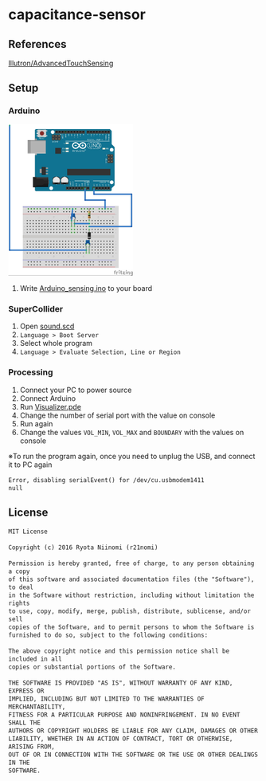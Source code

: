 # capacitance-sensor

## References
[Illutron/AdvancedTouchSensing](https://github.com/Illutron/AdvancedTouchSensing)

## Setup
### Arduino
<img src="assets/schematic.jpg" width="250"/>  

1. Write [Arduino_sensing.ino](https://github.com/r21nomi/capacitance-sensor/blob/master/Arduino_sensing/Arduino_sensing.ino) to your board

### SuperCollider
1. Open [sound.scd](https://github.com/r21nomi/capacitance-sensor/blob/master/audio/sound.scd)
2. `Language > Boot Server`
3. Select whole program
4. `Language > Evaluate Selection, Line or Region`

### Processing
1. Connect your PC to power source
2. Connect Arduino
3. Run [Visualizer.pde](https://github.com/r21nomi/capacitance-sensor/blob/master/Visualizer/Visualizer.pde)
4. Change the number of serial port with the value on console
5. Run again
6. Change the values `VOL_MIN`, `VOL_MAX` and `BOUNDARY` with the values on console  

※To run the program again, once you need to unplug the USB, and connect it to PC again
```shell
Error, disabling serialEvent() for /dev/cu.usbmodem1411
null
```

## License
```
MIT License

Copyright (c) 2016 Ryota Niinomi (r21nomi)

Permission is hereby granted, free of charge, to any person obtaining a copy
of this software and associated documentation files (the "Software"), to deal
in the Software without restriction, including without limitation the rights
to use, copy, modify, merge, publish, distribute, sublicense, and/or sell
copies of the Software, and to permit persons to whom the Software is
furnished to do so, subject to the following conditions:

The above copyright notice and this permission notice shall be included in all
copies or substantial portions of the Software.

THE SOFTWARE IS PROVIDED "AS IS", WITHOUT WARRANTY OF ANY KIND, EXPRESS OR
IMPLIED, INCLUDING BUT NOT LIMITED TO THE WARRANTIES OF MERCHANTABILITY,
FITNESS FOR A PARTICULAR PURPOSE AND NONINFRINGEMENT. IN NO EVENT SHALL THE
AUTHORS OR COPYRIGHT HOLDERS BE LIABLE FOR ANY CLAIM, DAMAGES OR OTHER
LIABILITY, WHETHER IN AN ACTION OF CONTRACT, TORT OR OTHERWISE, ARISING FROM,
OUT OF OR IN CONNECTION WITH THE SOFTWARE OR THE USE OR OTHER DEALINGS IN THE
SOFTWARE.
```
